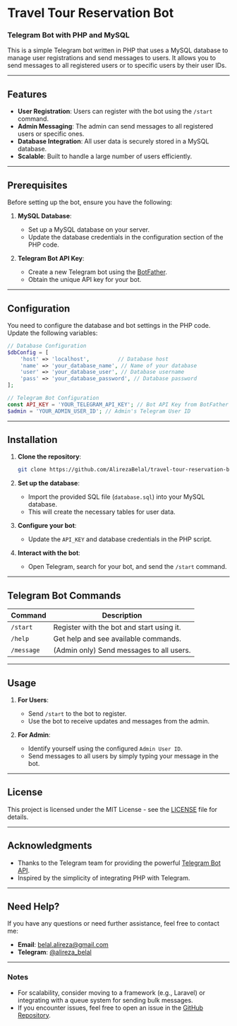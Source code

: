 # Travel Tour Reservation Bot

### Telegram Bot with PHP and MySQL

This is a simple Telegram bot written in PHP that uses a MySQL database to manage user registrations and send messages
to users. It allows you to send messages to all registered users or to specific users by their user IDs.

---

## **Features**

- **User Registration**: Users can register with the bot using the `/start` command.
- **Admin Messaging**: The admin can send messages to all registered users or specific ones.
- **Database Integration**: All user data is securely stored in a MySQL database.
- **Scalable**: Built to handle a large number of users efficiently.

---

## **Prerequisites**

Before setting up the bot, ensure you have the following:

1. **MySQL Database**:
    - Set up a MySQL database on your server.
    - Update the database credentials in the configuration section of the PHP code.

2. **Telegram Bot API Key**:
    - Create a new Telegram bot using the [BotFather](https://core.telegram.org/bots#botfather).
    - Obtain the unique API key for your bot.

---

## **Configuration**

You need to configure the database and bot settings in the PHP code. Update the following variables:

```php
// Database Configuration
$dbConfig = [
    'host' => 'localhost',         // Database host
    'name' => 'your_database_name', // Name of your database
    'user' => 'your_database_user', // Database username
    'pass' => 'your_database_password', // Database password
];

// Telegram Bot Configuration
const API_KEY = 'YOUR_TELEGRAM_API_KEY'; // Bot API Key from BotFather
$admin = 'YOUR_ADMIN_USER_ID'; // Admin's Telegram User ID
```

---

## **Installation**

1. **Clone the repository**:
   ```bash
   git clone https://github.com/AlirezaBelal/travel-tour-reservation-bot.git
   ```

2. **Set up the database**:
    - Import the provided SQL file (`database.sql`) into your MySQL database.
    - This will create the necessary tables for user data.

3. **Configure your bot**:
    - Update the `API_KEY` and database credentials in the PHP script.

4. **Interact with the bot**:
    - Open Telegram, search for your bot, and send the `/start` command.

---

## **Telegram Bot Commands**

| Command    | Description                               |
|------------|-------------------------------------------|
| `/start`   | Register with the bot and start using it. |
| `/help`    | Get help and see available commands.      |
| `/message` | (Admin only) Send messages to all users.  |

---

## **Usage**

1. **For Users**:
    - Send `/start` to the bot to register.
    - Use the bot to receive updates and messages from the admin.

2. **For Admin**:
    - Identify yourself using the configured `Admin User ID`.
    - Send messages to all users by simply typing your message in the bot.

---

## **License**

This project is licensed under the MIT License - see the [LICENSE](LICENSE) file for details.

---

## **Acknowledgments**

- Thanks to the Telegram team for providing the powerful [Telegram Bot API](https://core.telegram.org/bots/api).
- Inspired by the simplicity of integrating PHP with Telegram.

---

## **Need Help?**

If you have any questions or need further assistance, feel free to contact me:

- **Email**: belal.alireza@gmail.com
- **Telegram**: [@alireza_belal](https://t.me/alireza_belal)

---

### Notes

- For scalability, consider moving to a framework (e.g., Laravel) or integrating with a queue system for sending bulk
  messages.
- If you encounter issues, feel free to open an issue in
  the [GitHub Repository](https://github.com/AlirezaBelal/travel-tour-reservation-bot).
